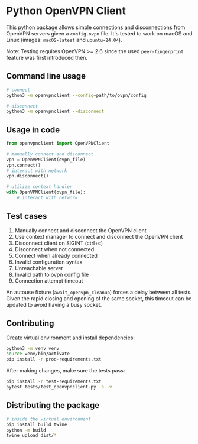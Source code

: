 # Python OpenVPN Client
This python package allows simple connections and disconnections from
OpenVPN servers given a `config.ovpn` file. It's tested to work on macOS
and Linux (images: `macOS-latest` and `ubuntu-24.04`).

Note: Testing requires OpenVPN >= 2.6 since the used `peer-fingerprint`
feature was first introduced then.

## Command line usage
```bash
# connect
python3 -m openvpnclient --config=path/to/ovpn/config

# disconnect
python3 -m openvpnclient --disconnect
```

## Usage in code
```python
from openvpnclient import OpenVPNClient

# manually connect and disconnect
vpn = OpenVPNClient(ovpn_file)
vpn.connect()
# interact with network
vpn.disconnect()

# utilize context handler
with OpenVPNClient(ovpn_file):
    # interact with network
```

## Test cases
1. Manually connect and disconnect the OpenVPN client
1. Use context manager to connect and disconnect the OpenVPN client
1. Disconnect client on SIGINT (ctrl+c)
1. Disconnect when not connected
1. Connect when already connected
1. Invalid configuration syntax
1. Unreachable server
1. Invalid path to ovpn config file
1. Connection attempt timeout

An autouse fixture (`await_openvpn_cleanup`) forces a delay between
all tests. Given the rapid closing and opening of the same socket, this
timeout can be updated to avoid having a busy socket.

## Contributing
Create virtual environment and install dependencies:
```bash
python3 -m venv venv
source venv/bin/activate
pip install -r prod-requirements.txt
```

After making changes, make sure the tests pass:
```bash
pip install -r test-requirements.txt
pytest tests/test_openvpnclient.py -s -v
```

## Distributing the package
```bash
# inside the virtual environment
pip install build twine
python -m build
twine upload dist/*
```
